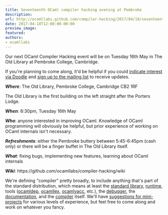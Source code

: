```yaml
---
title: Seventeenth OCaml compiler hacking evening at Pembroke
description:
url: http://ocamllabs.github.com/compiler-hacking/2017/04/18/seventeenth-compiler-hacking-may
date: 2017-04-18T12:00:00-00:00
preview_image:
featured:
authors:
- ocamllabs
---
```


<p>Our next OCaml Compiler Hacking event will be on Tuesday 16th May in The Old Library at Pembroke College, Cambridge.</p>

<p>If you're planning to come along, it'd be helpful if you could <a href="https://doodle.com/poll/dxvcih4d9en2t5vy">indicate interest via Doodle</a> and <a href="http://lists.ocaml.org/admin/cam-compiler-hacking">sign up to the mailing list</a> to receive updates.</p>

<p><em><strong>Where</strong></em>: The Old Library, Pembroke College&#8203;, &#8203;Cambridge&#8203; &#8203;CB2 1RF</p>

<p>&#8203;The Old Library is the first building on the left straight after the Porters Lodge.</p>

<p><em><strong>When</strong></em>: 6:30pm, Tuesday 16&#8203;th &#8203;May</p>

<p><em><strong>Who</strong></em>: anyone interested in improving OCaml. Knowledge of OCaml programming will obviously be helpful, but prior experience of working on OCaml internals isn't necessary.</p>

<p><em><strong>Refreshments</strong></em>: either the Pembroke buttery between 5:45-6:45pm (cash only) or there will be a finger buffet in&#8203; The Old Library&#8203; itself.</p>

<p><em><strong>What</strong></em>: fixing bugs, implementing new features, learning about OCaml internals</p>

<p><em><strong>Wiki</strong></em>: https://github.com/ocamllabs/compiler-hacking/wiki</p>

<p>We're defining &quot;compiler&quot; pretty broadly, to include anything that's part of the standard distribution, which means at least the
 <a href="https://github.com/ocaml/ocaml/tree/trunk/stdlib">standard library</a>,
 <a href="https://github.com/ocaml/ocaml/tree/trunk/byterun">run</a><a href="https://github.com/ocaml/ocaml/tree/trunk/asmrun">time</a>, tools
    (<a href="http://caml.inria.fr/pub/docs/manual-ocaml/depend.html">ocamldep</a>,
     <a href="https://realworldocaml.org/v1/en/html/parsing-with-ocamllex-and-menhir.html">ocamllex</a>,
     <a href="http://caml.inria.fr/pub/docs/manual-ocaml-4.00/manual026.html">ocamlyacc</a>, etc.), the
 <a href="http://caml.inria.fr/pub/docs/manual-ocaml/debugger.html">debugger</a>, the
 <a href="https://github.com/ocaml/ocaml/tree/trunk/manual">documentation</a>, and the
 <a href="https://github.com/ocaml/ocaml">compiler</a> itself. We'll have
 <a href="https://github.com/ocamllabs/compiler-hacking/wiki/Things-to-work-on">suggestions for mini-projects</a> for various levels of experience, but feel free to come along and work on whatever you fancy.</p>

